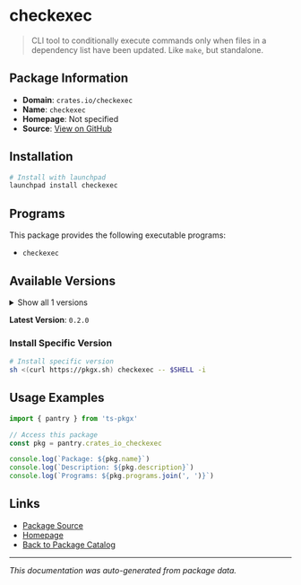 # checkexec

> CLI tool to conditionally execute commands only when files in a dependency list have been updated. Like `make`, but standalone.

## Package Information

- **Domain**: `crates.io/checkexec`
- **Name**: `checkexec`
- **Homepage**: Not specified
- **Source**: [View on GitHub](https://github.com/pkgxdev/pantry/tree/main/projects/crates.io/checkexec/package.yml)

## Installation

```bash
# Install with launchpad
launchpad install checkexec
```

## Programs

This package provides the following executable programs:

- `checkexec`

## Available Versions

<details>
<summary>Show all 1 versions</summary>

- `0.2.0`

</details>

**Latest Version**: `0.2.0`

### Install Specific Version

```bash
# Install specific version
sh <(curl https://pkgx.sh) checkexec -- $SHELL -i
```

## Usage Examples

```typescript
import { pantry } from 'ts-pkgx'

// Access this package
const pkg = pantry.crates_io_checkexec

console.log(`Package: ${pkg.name}`)
console.log(`Description: ${pkg.description}`)
console.log(`Programs: ${pkg.programs.join(', ')}`)
```

## Links

- [Package Source](https://github.com/pkgxdev/pantry/tree/main/projects/crates.io/checkexec/package.yml)
- [Homepage](#)
- [Back to Package Catalog](../package-catalog.md)

---

*This documentation was auto-generated from package data.*
